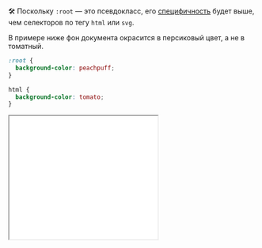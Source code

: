🛠 Поскольку `:root` — это псевдокласс, его [специфичность](/css/specificity) будет выше, чем селекторов по тегу `html` или `svg`.

В примере ниже фон документа окрасится в персиковый цвет, а не в томатный.

```css
:root {
  background-color: peachpuff;
}

html {
  background-color: tomato;
}
```

<iframe title="Псевдокласс :root — Дока" src="../demos/root/" height="250" sandbox></iframe>
